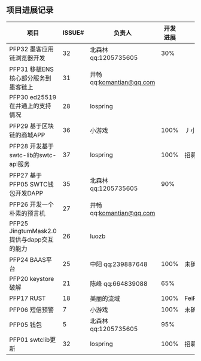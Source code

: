 ## 项目进展记录

| 项目           | ISSUE# | 负责人 | 开发进展 | 验收人 | 验收进展 | 日期  |
|----------------|--------|----------|--------|-------|-------|-------|
| PFP32 墨客应用链浏览器开发 | 32      | 北森林 qq:1205735605   |  30%   |    |           | 2019/12/9 |
| PFP31 移植ENS核心部分服务到墨客链上 | 31      | 井畅 qq:komantian@qq.com  |        |      |        | 2019/12/9 |
| PFP30 ed25519 在井通上的支持情况 | 28      | lospring   |      |      |        | 11/19 |
| PFP29 基于区块链的商城APP | 36      | 小游戏   | 100%    |丿小丶灬 |     100%      | 2019/12/9 |
| PFP28 开发基于swtc-lib的swtc-api服务 | 37      | lospring   |    100%      |  招募中     |        | 11/19 |
| PFP27 基于PFP05 SWTC钱包开发DAPP | 35      | 北森林  qq:1205735605  |   90%     |       |        | 11/19 |
| PFP26 开发一个朴素的预言机 | 27      | 井畅 qq:komantian@qq.com  |        |       |        | 10/14 |
| PFP25 JingtumMask2.0提供与dapp交互的能力 | 26      | luozb   |        |       |        | 10/14 |
| PFP24 BAAS平台 | 25     | 中阳  qq:239887648   |   100%    |  未确定   |        | 11/30 |
| PFP20 keystore破解 | 21 | 陈峰  qq:664839088   |  65%      |    |        | 11/30 |
| PFP17 RUST     | 18  | 美丽的流域  |  100%       |FeiPengZheng |   100%       | 2019/12/9 |
| PFP06 短信预警 | 7      | 小游戏   | 100% |   未确定    |       | 11/30 |
| PFP05 钱包     | 5      | 北森林  qq:1205735605  |  95%       |   |        | 11/15 |
| PFP01 swtclib更新 | 32  | lospring |  100%      | 招募中  |        | 10/30 |
